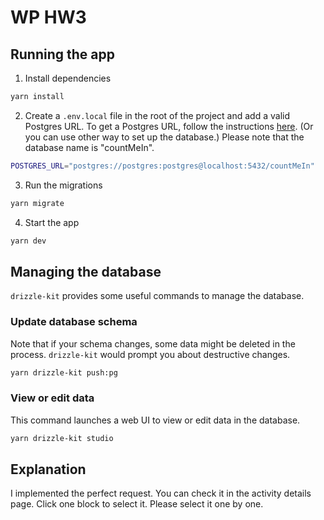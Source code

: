# WP HW3

## Running the app

1. Install dependencies

```bash
yarn install
```

2. Create a `.env.local` file in the root of the project and add a valid Postgres URL. To get a Postgres URL, follow the instructions [here](https://ric2k1.notion.site/Free-postgresql-tutorial-f99605d5c5104acc99b9edf9ab649199?pvs=4). (Or you can use other way to set up the database.)
Please note that the database name is "countMeIn".

```bash
POSTGRES_URL="postgres://postgres:postgres@localhost:5432/countMeIn"
```

3. Run the migrations

```bash
yarn migrate
```

4. Start the app

```bash
yarn dev
```

## Managing the database

`drizzle-kit` provides some useful commands to manage the database.

### Update database schema

Note that if your schema changes, some data might be deleted in the process. `drizzle-kit` would prompt you about destructive changes.

```bash
yarn drizzle-kit push:pg
```

### View or edit data

This command launches a web UI to view or edit data in the database.

```bash
yarn drizzle-kit studio
```

## Explanation

I implemented the perfect request. You can check it in the activity details page. Click one block to select it. Please select it one by one.
